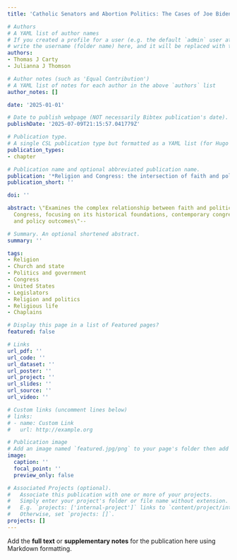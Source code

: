 ```yaml
---
title: 'Catholic Senators and Abortion Politics: The Cases of Joe Biden and Ted Kennedy'

# Authors
# A YAML list of author names
# If you created a profile for a user (e.g. the default `admin` user at `content/authors/admin/`), 
# write the username (folder name) here, and it will be replaced with their full name and linked to their profile.
authors:
- Thomas J Carty
- Julianna J Thomson

# Author notes (such as 'Equal Contribution')
# A YAML list of notes for each author in the above `authors` list
author_notes: []

date: '2025-01-01'

# Date to publish webpage (NOT necessarily Bibtex publication's date).
publishDate: '2025-07-09T21:15:57.041779Z'

# Publication type.
# A single CSL publication type but formatted as a YAML list (for Hugo requirements).
publication_types:
- chapter

# Publication name and optional abbreviated publication name.
publication: '*Religion and Congress: the intersection of faith and politics*'
publication_short: ''

doi: ''

abstract: \"Examines the complex relationship between faith and politics in the US
  Congress, focusing on its historical foundations, contemporary congressional behavior,
  and policy outcomes\"--

# Summary. An optional shortened abstract.
summary: ''

tags:
- Religion
- Church and state
- Politics and government
- Congress
- United States
- Legislators
- Religion and politics
- Religious life
- Chaplains

# Display this page in a list of Featured pages?
featured: false

# Links
url_pdf: ''
url_code: ''
url_dataset: ''
url_poster: ''
url_project: ''
url_slides: ''
url_source: ''
url_video: ''

# Custom links (uncomment lines below)
# links:
# - name: Custom Link
#   url: http://example.org

# Publication image
# Add an image named `featured.jpg/png` to your page's folder then add a caption below.
image:
  caption: ''
  focal_point: ''
  preview_only: false

# Associated Projects (optional).
#   Associate this publication with one or more of your projects.
#   Simply enter your project's folder or file name without extension.
#   E.g. `projects: ['internal-project']` links to `content/project/internal-project/index.md`.
#   Otherwise, set `projects: []`.
projects: []
---
```


Add the **full text** or **supplementary notes** for the publication here using Markdown formatting.
